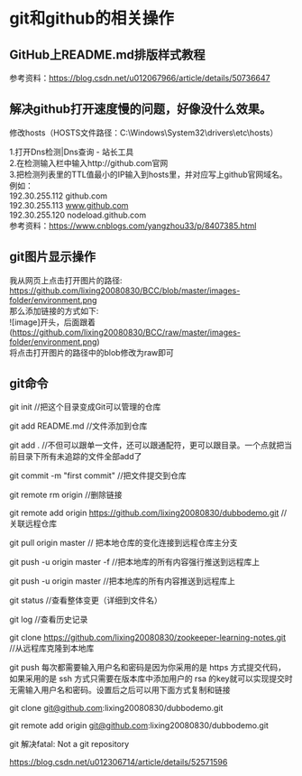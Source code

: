 # git和github的相关操作

GitHub上README.md排版样式教程
-----
参考资料：https://blog.csdn.net/u012067966/article/details/50736647<br>

解决github打开速度慢的问题，好像没什么效果。
------
修改hosts（HOSTS文件路径：C:\Windows\System32\drivers\etc\hosts）<br>

1.打开Dns检测|Dns查询 - 站长工具<br>
2.在检测输入栏中输入http://github.com官网<br>
3.把检测列表里的TTL值最小的IP输入到hosts里，并对应写上github官网域名。<br>
例如：<br>
192.30.255.112 github.com<br>
192.30.255.113 www.github.com<br>
192.30.255.120 nodeload.github.com<br>
参考资料：https://www.cnblogs.com/yangzhou33/p/8407385.html<br>

git图片显示操作
------
我从网页上点击打开图片的路径:<br>
https://github.com/lixing20080830/BCC/blob/master/images-folder/environment.png<br>
那么添加链接的方式如下:<br>
![image]开头，后面跟着(https://github.com/lixing20080830/BCC/raw/master/images-folder/environment.png)<br>
将点击打开图片的路径中的blob修改为raw即可<br>

git命令
------
git init //把这个目录变成Git可以管理的仓库<br>

git add README.md //文件添加到仓库<br>

git add . //不但可以跟单一文件，还可以跟通配符，更可以跟目录。一个点就把当前目录下所有未追踪的文件全部add了<br>

git commit -m "first commit" //把文件提交到仓库<br>

git remote rm origin //删除链接<br>

git remote add origin https://github.com/lixing20080830/dubbodemo.git  //关联远程仓库<br>

git pull origin master // 把本地仓库的变化连接到远程仓库主分支<br>
 
git push -u origin master -f //把本地库的所有内容强行推送到远程库上<br>

git push -u origin master //把本地库的所有内容推送到远程库上<br>

git status //查看整体变更（详细到文件名）<br>

git log //查看历史记录<br>

git clone https://github.com/lixing20080830/zookeeper-learning-notes.git  //从远程库克隆到本地库<br>

git push 每次都需要输入用户名和密码是因为你采用的是 https 方式提交代码，如果采用的是 ssh 方式只需要在版本库中添加用户的
rsa 的key就可以实现提交时无需输入用户名和密码。设置后之后可以用下面方式复制和链接<br>
 
git clone git@github.com:lixing20080830/dubbodemo.git<br>

git remote add origin git@github.com:lixing20080830/dubbodemo.git<br>
 
git 解决fatal: Not a git repository<br>
 
https://blog.csdn.net/u012306714/article/details/52571596<br>
